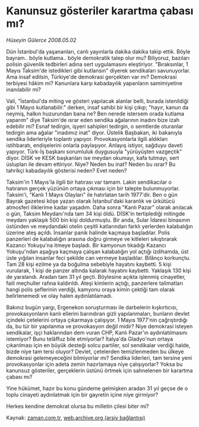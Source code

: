 # Kanunsuz gösteriler karartma çabası mı?

*Hüseyin Gülerce 2008.05.02*

<tr><td class="metin" colspan="2" style="padding-top: 20px; padding-left: 5px; padding-right: 10px;">Dün İstanbul'da yaşananları, canlı yayınlarla dakika dakika takip ettik. Böyle bayram.. böyle kutlama.. böyle demokratik talep olur mu? Biliyoruz, bazıları polisin güvenlik tedbirleri adına sert uygulamasını eleştiriyor. "Bıraksınlar, 1 Mayıs Taksim'de istedikleri gibi kutlansın" diyerek sendikaları savunuyorlar. Ama insaf edilsin, Türkiye'de demokrasi gerçekten var mı? Demokrasi terbiyesi hâkim mi? Kanunlara karşı kabadayılık yapanların samimiyetine inanılabilir mi?</td></tr><tr><td class="metin" colspan="2" style="padding-top: 20px; padding-left: 5px; padding-right: 10px;"><p> Vali, "İstanbul'da miting ve gösteri yapılacak alanlar belli, burada istenildiği gibi 1 Mayıs kutlanabilir." derken, insaf sahibi bir kişi çıkıp; "hayır, kanun da neymiş, halkın huzurundan bana ne? Ben nerede istersem orada kutlama yaparım" diye Taksim'de ısrar eden sendika ağalarının inadını bize izah edebilir mi? Esnaf tedirgin, işyeri sahipleri tedirgin, o semtlerde oturanlar tedirgin ama ağalar "inadımız inat" diyor. Üstelik Başbakan, iki bakanıyla sendika liderleriyle toplantı yapıyor. Provokasyonlarla ilgili aldıkları istihbaratı, endişelerini onlarla paylaşıyor. Anlayış istiyor, sağduyu daveti yapıyor. Türk-İş başkanı sorumluluk duygusuyla "yürüyüşten vazgeçtik" diyor. DİSK ve KESK başkanları ise meydan okumayı, kafa tutmayı, sert üslupları ile devam ettiriyor. Niye? Neden bu inat? Neden bu ısrar? Bu tahrikçi kabadayılık gösterisi neden? Evet neden?
<p> Taksim'in 1 Mayıs'la ilgili bir hatırası var tamam. Lakin sendikacılar o hatıranın gerçek yüzünün ortaya çıkması için bir talepte bulunmuyorlar. Taksim'i, "Kanlı 1 Mayıs Olayları" ile hatırlatan tarih 1977'dir. Ben o gün Bayrak gazetesi köşe yazarı olarak İstanbul'daki karanlık ve ürkütücü atmosferi iliklerime kadar yaşadım. Daha sonra "Kanlı Pazar" olarak anılacak o gün, Taksim Meydanı'nda tam 34 kişi öldü. DİSK'in tertiplediği mitingde meydanı yaklaşık 500 bin kişi doldurmuştu. Bir anda, Sular İdaresi binasının üstünden ve meydandaki otelin çeşitli katlarından farklı yerlerden kalabalığın üzerine ateş açıldı. İnsanlar panik halinde kaçmaya başladılar. Polis panzerleri de kalabalığın arasına doğru girmeye ve kitleleri sıkıştırarak Kazancı Yokuşu'na itmeye başladı. Bir kamyonun tıkadığı Kazancı Yokuşu'ndan aşağıya kaçmaya çalışan kalabalığın yol açtığı izdihamda, üst üste yığılan insanlar feci şekilde can vermeye başladılar. Bilânço korkunçtu. Tam 28 kişi ezilme ya da boğulma sebebiyle hayatını kaybetti. 5 kişi vurularak, 1 kişi de panzer altında kalarak hayatını kaybetti. Yaklaşık 130 kişi de yaralandı. Aradan tam 31 yıl geçti. Böylesine açıkta işlenmiş cinayetler, faili meçhuller rafına kaldırıldı. Ateşi kimlerin açtığı, panzerlere talimatları hangi polis şeflerinin verdiği, kamyonu oraya kimin çektiği tam olarak belirlenemedi ve olay halen aydınlatılamadı.
<p> Bakınız bugün yargı, Ergenekon soruşturması ile darbelerin kışkırtıcısı, provokasyonların kanlı ellerini barındıran gizli yapılanmaları, bunların devlet içindeki çetelerini ortaya çıkarmaya çalışıyor. 1 Mayıs 1977'nin çağrıştırdığı da, bu tür bir yapılanma ve provokasyon değil midir? Niye demokrasi isteyen sendikalar, işçi haklarından dem vuran CHP, Kanlı Pazar'ın aydınlatılmasını istemiyor? Bunu telâffuz bile etmiyorlar? İtalya'da Gladyo'nun ortaya çıkarılması için en büyük desteği solcu partiler, sol sendikalar verdiği halde, bizde niye tam tersi oluyor? Devlet, çetelerden temizlenmeden bu ülkeye demokrasi gelemeyeceğini bilmiyorlar mı? Sendika liderleri, tam tersine yeni provokasyonlar için adeta zemin hazırlamaya niye çalışıyorlar? Yoksa bu kanunsuz gösteriler, gerçeklerin üstünü örtmek için sahnelenen bir karartma çabası mı?
<p> Yine hükümet, hazır bu konu gündeme gelmişken aradan 31 yıl geçse de o toplu cinayeti aydınlatmak için bir gayretin içine niye girmiyor?
<p> Herkes kendine demokrat olursa bu milletin çilesi biter mi?<br/></p></p></p></p></p></td></tr>

Kaynak: [zaman.com.tr](http://zaman.com.tr/yazar.do?yazino=684096), [web.archive.org (arşiv bağlantısı)](http://web.archive.org/web/20080604134021/http://www.zaman.com.tr:80/yazar.do?yazino=684096)
